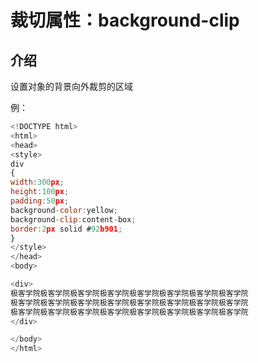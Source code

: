 # 裁切属性：background-clip

## 介绍

设置对象的背景向外裁剪的区域

例：

```javascript
<!DOCTYPE html>
<html>
<head>
<style>
div
{
width:300px;
height:100px;
padding:50px;
background-color:yellow;
background-clip:content-box;
border:2px solid #92b901;
}
</style>
</head>
<body>

<div>
极客学院极客学院极客学院极客学院极客学院极客学院极客学院极客学院
极客学院极客学院极客学院极客学院极客学院极客学院极客学院极客学院
极客学院极客学院极客学院极客学院极客学院极客学院极客学院极客学院
</div>

</body>
</html>
```